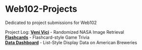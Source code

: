 # Web102-Projects
Dedicated to project submissions for Web102

Project Log:
[**Veni Vici**](https://github.com/Roseline-Projects/Web102-Projects/tree/main/VeniVici/venivici) - Randomized NASA Image Retrieval <br />
[**Flashcards**](https://github.com/Roseline-Projects/Web102-Projects/tree/main/FlashcardsPt1/flashcards) - Flashcard-style Game Trivia <br />
[**Data Dashboard**](https://github.com/Roseline-Projects/Web102-Projects/tree/main/DataDashboardPt2/datadashboard2) - List-Style Display Data on American Breweries <br />
